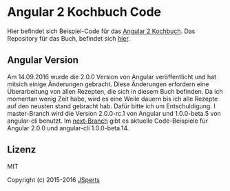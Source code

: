 # Angular 2 Kochbuch Code

Hier befindet sich Beispiel-Code für das [Angular 2 Kochbuch](https://leanpub.com/angular2kochbuch). Das Repository für das Buch, befindet sich [hier](https://github.com/jsperts/angular2_kochbuch).

## Angular Version

Am 14.09.2016 wurde die 2.0.0 Version von Angular veröffentlicht und hat mitsich einige Änderungen gebracht. Diese Änderungen erfordern eine Überarbeitung von allen Rezepten, die sich in diesem Buch befinden. Da ich momentan wenig Zeit habe, wird es eine Weile dauern bis ich alle Rezepte auf den neusten stand gebracht hab. Dafür bitte ich um Entschuldigung.
I master-Branch wird die Version 2.0.0-rc.1 von Angular und 1.0.0-beta.5 von angular-cli benutzt. Im [next-Branch](tree/next) gibt es aktuelle Code-Beispiele für Angular 2.0.0 und angular-cli 1.0.0-beta.14.

## Lizenz

MIT

Copyright (c) 2015-2016 [JSperts](https://jsperts.de)

